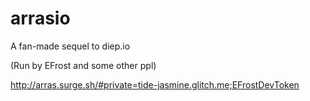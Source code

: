 # arrasio
A fan-made sequel to diep.io

(Run by EFrost and some other ppl)



http://arras.surge.sh/#private=tide-jasmine.glitch.me;EFrostDevToken

